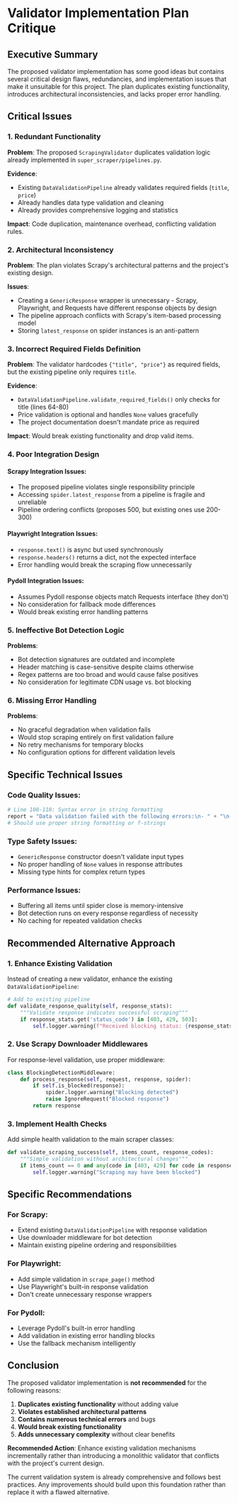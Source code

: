 # Validator Implementation Plan Critique

## Executive Summary
The proposed validator implementation has some good ideas but contains several critical design flaws, redundancies, and implementation issues that make it unsuitable for this project. The plan duplicates existing functionality, introduces architectural inconsistencies, and lacks proper error handling.

## Critical Issues

### 1. **Redundant Functionality**
**Problem**: The proposed `ScrapingValidator` duplicates validation logic already implemented in `super_scraper/pipelines.py`.

**Evidence**: 
- Existing `DataValidationPipeline` already validates required fields (`title`, `price`)
- Already handles data type validation and cleaning
- Already provides comprehensive logging and statistics

**Impact**: Code duplication, maintenance overhead, conflicting validation rules.

### 2. **Architectural Inconsistency**
**Problem**: The plan violates Scrapy's architectural patterns and the project's existing design.

**Issues**:
- Creating a `GenericResponse` wrapper is unnecessary - Scrapy, Playwright, and Requests have different response objects by design
- The pipeline approach conflicts with Scrapy's item-based processing model
- Storing `latest_response` on spider instances is an anti-pattern

### 3. **Incorrect Required Fields Definition**
**Problem**: The validator hardcodes `{"title", "price"}` as required fields, but the existing pipeline only requires `title`.

**Evidence**: 
- `DataValidationPipeline.validate_required_fields()` only checks for title (lines 64-80)
- Price validation is optional and handles `None` values gracefully
- The project documentation doesn't mandate price as required

**Impact**: Would break existing functionality and drop valid items.

### 4. **Poor Integration Design**

#### Scrapy Integration Issues:
- The proposed pipeline violates single responsibility principle
- Accessing `spider.latest_response` from a pipeline is fragile and unreliable
- Pipeline ordering conflicts (proposes 500, but existing ones use 200-300)

#### Playwright Integration Issues:
- `response.text()` is async but used synchronously
- `response.headers()` returns a dict, not the expected interface
- Error handling would break the scraping flow unnecessarily

#### Pydoll Integration Issues:
- Assumes Pydoll response objects match Requests interface (they don't)
- No consideration for fallback mode differences
- Would break existing error handling patterns

### 5. **Ineffective Bot Detection Logic**
**Problems**:
- Bot detection signatures are outdated and incomplete
- Header matching is case-sensitive despite claims otherwise
- Regex patterns are too broad and would cause false positives
- No consideration for legitimate CDN usage vs. bot blocking

### 6. **Missing Error Handling**
**Problems**:
- No graceful degradation when validation fails
- Would stop scraping entirely on first validation failure
- No retry mechanisms for temporary blocks
- No configuration options for different validation levels

## Specific Technical Issues

### Code Quality Issues:
```python
# Line 108-110: Syntax error in string formatting
report = "Data validation failed with the following errors:\n- " + "\n- ".join(errors)
# Should use proper string formatting or f-strings
```

### Type Safety Issues:
- `GenericResponse` constructor doesn't validate input types
- No proper handling of `None` values in response attributes
- Missing type hints for complex return types

### Performance Issues:
- Buffering all items until spider close is memory-intensive
- Bot detection runs on every response regardless of necessity
- No caching for repeated validation checks

## Recommended Alternative Approach

### 1. **Enhance Existing Validation**
Instead of creating a new validator, enhance the existing `DataValidationPipeline`:

```python
# Add to existing pipeline
def validate_response_quality(self, response_stats):
    """Validate response indicates successful scraping"""
    if response_stats.get('status_code') in [403, 429, 503]:
        self.logger.warning(f"Received blocking status: {response_stats['status_code']}")
```

### 2. **Use Scrapy Downloader Middlewares**
For response-level validation, use proper middleware:

```python
class BlockingDetectionMiddleware:
    def process_response(self, request, response, spider):
        if self.is_blocked(response):
            spider.logger.warning("Blocking detected")
            raise IgnoreRequest("Blocked response")
        return response
```

### 3. **Implement Health Checks**
Add simple health validation to the main scraper classes:

```python
def validate_scraping_success(self, items_count, response_codes):
    """Simple validation without architectural changes"""
    if items_count == 0 and any(code in [403, 429] for code in response_codes):
        self.logger.warning("Scraping may have been blocked")
```

## Specific Recommendations

### For Scrapy:
- Extend existing `DataValidationPipeline` with response validation
- Use downloader middleware for bot detection
- Maintain existing pipeline ordering and responsibilities

### For Playwright:
- Add simple validation in `scrape_page()` method
- Use Playwright's built-in response validation
- Don't create unnecessary response wrappers

### For Pydoll:
- Leverage Pydoll's built-in error handling
- Add validation in existing error handling blocks
- Use the fallback mechanism intelligently

## Conclusion

The proposed validator implementation is **not recommended** for the following reasons:

1. **Duplicates existing functionality** without adding value
2. **Violates established architectural patterns**
3. **Contains numerous technical errors** and bugs
4. **Would break existing functionality**
5. **Adds unnecessary complexity** without clear benefits

**Recommended Action**: Enhance existing validation mechanisms incrementally rather than introducing a monolithic validator that conflicts with the project's current design.

The current validation system is already comprehensive and follows best practices. Any improvements should build upon this foundation rather than replace it with a flawed alternative.